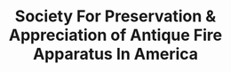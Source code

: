 ---
layout: repo
title: "Society For Preservation & Appreciation of Antique Fire Apparatus In America"
id: 23183
permalink: repos/23183/
---